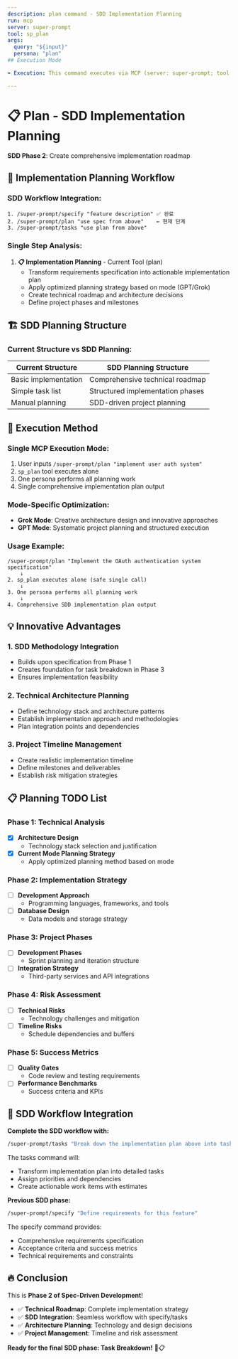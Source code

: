 ```yaml
---
description: plan command - SDD Implementation Planning
run: mcp
server: super-prompt
tool: sp_plan
args:
  query: "${input}"
  persona: "plan"
## Execution Mode

➡️ Execution: This command executes via MCP (server: super-prompt; tool as defined above).

---
```


# 📋 **Plan - SDD Implementation Planning**

**SDD Phase 2**: Create comprehensive implementation roadmap

## 🎯 **Implementation Planning Workflow**

### **SDD Workflow Integration:**
```
1. /super-prompt/specify "feature description" ✅ 완료
2. /super-prompt/plan "use spec from above"    ← 현재 단계
3. /super-prompt/tasks "use plan from above"
```

### **Single Step Analysis:**

1. **📋 Implementation Planning** - Current Tool (plan)
   - Transform requirements specification into actionable implementation plan
   - Apply optimized planning strategy based on mode (GPT/Grok)
   - Create technical roadmap and architecture decisions
   - Define project phases and milestones

## 🏗️ **SDD Planning Structure**

### **Current Structure vs SDD Planning:**

| **Current Structure** | **SDD Planning Structure** |
|----------------------|---------------------------|
| Basic implementation | Comprehensive technical roadmap |
| Simple task list | Structured implementation phases |
| Manual planning | SDD-driven project planning |

## 🚀 **Execution Method**

### **Single MCP Execution Mode:**
1. User inputs `/super-prompt/plan "implement user auth system"`
2. `sp_plan` tool executes alone
3. One persona performs all planning work
4. Single comprehensive implementation plan output

### **Mode-Specific Optimization:**
- **Grok Mode**: Creative architecture design and innovative approaches
- **GPT Mode**: Systematic project planning and structured execution

### **Usage Example:**
```
/super-prompt/plan "Implement the OAuth authentication system specification"
    ↓
2. sp_plan executes alone (safe single call)
    ↓
3. One persona performs all planning work
    ↓
4. Comprehensive SDD implementation plan output
```

## 💡 **Innovative Advantages**

### **1. SDD Methodology Integration**
- Builds upon specification from Phase 1
- Creates foundation for task breakdown in Phase 3
- Ensures implementation feasibility

### **2. Technical Architecture Planning**
- Define technology stack and architecture patterns
- Establish implementation approach and methodologies
- Plan integration points and dependencies

### **3. Project Timeline Management**
- Create realistic implementation timeline
- Define milestones and deliverables
- Establish risk mitigation strategies

## 📋 **Planning TODO List**

### Phase 1: Technical Analysis
- [x] **Architecture Design**
  - Technology stack selection and justification
- [x] **Current Mode Planning Strategy**
  - Apply optimized planning method based on mode

### Phase 2: Implementation Strategy
- [ ] **Development Approach**
  - Programming languages, frameworks, and tools
- [ ] **Database Design**
  - Data models and storage strategy

### Phase 3: Project Phases
- [ ] **Development Phases**
  - Sprint planning and iteration structure
- [ ] **Integration Strategy**
  - Third-party services and API integrations

### Phase 4: Risk Assessment
- [ ] **Technical Risks**
  - Technology challenges and mitigation
- [ ] **Timeline Risks**
  - Schedule dependencies and buffers

### Phase 5: Success Metrics
- [ ] **Quality Gates**
  - Code review and testing requirements
- [ ] **Performance Benchmarks**
  - Success criteria and KPIs

## 🧠 **SDD Workflow Integration**

**Complete the SDD workflow with:**

```bash
/super-prompt/tasks "Break down the implementation plan above into tasks"
```

The tasks command will:
- Transform implementation plan into detailed tasks
- Assign priorities and dependencies
- Create actionable work items with estimates

**Previous SDD phase:**
```bash
/super-prompt/specify "Define requirements for this feature"
```

The specify command provides:
- Comprehensive requirements specification
- Acceptance criteria and success metrics
- Technical requirements and constraints

## 🔥 **Conclusion**

This is **Phase 2 of Spec-Driven Development**!

- ✅ **Technical Roadmap**: Complete implementation strategy
- ✅ **SDD Integration**: Seamless workflow with specify/tasks
- ✅ **Architecture Planning**: Technology and design decisions
- ✅ **Project Management**: Timeline and risk assessment

**Ready for the final SDD phase: Task Breakdown!** 🚀📋
